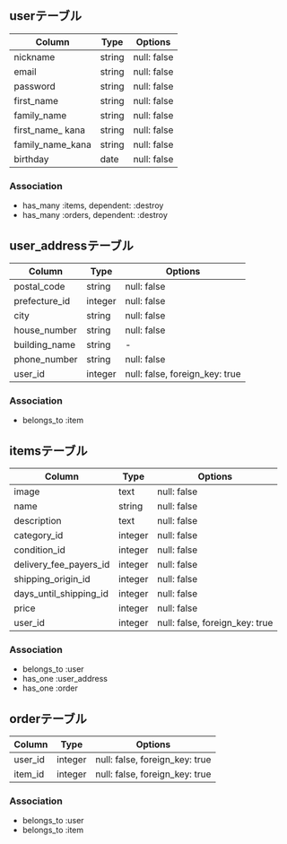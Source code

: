 ## userテーブル

|Column|Type|Options|
|------|----|-------|
|nickname|string|null: false|
|email|string|null: false|
|password|string|null: false|
|first_name|string|null: false|
|family_name|string|null: false|
|first_name_ kana|string|null: false|
|family_name_kana|string|null: false|
|birthday|date|null: false|

### Association
- has_many :items, dependent: :destroy​​
- has_many :orders, dependent: :destroy​​



## user​_addressテーブル

|Column|Type|Options|
|------|----|-------|
|postal_code|string|null: false|
|prefecture_id|integer|null: false|
|city|string|null: false|
|house_number|string|null: false|
|building_name|string|-|
|phone_number|string|null: false|
|user_id|integer|null: false, foreign_key: true|


### Association
- belongs_to :item



## itemsテーブル

|Column|Type|Options|
|------|----|-------|
|image|text|null: false|
|name|string|null: false|
|description|text|null: false|
|category_id|integer|null: false|
|condition_id|integer|null: false|
|delivery_fee_payers_id|integer|null: false|
|shipping_origin_id|integer|null: false|
|days_until_shipping_id|integer|null: false|
|price|integer|null: false|
|user_id|integer|null: false, foreign_key: true|

### Association
- belongs_to :user
- has_one :user​_address
- has_one :order


## orderテーブル

|Column|Type|Options|
|------|----|-------|
|user_id|integer|null: false, foreign_key: true|
|item_id|integer|null: false, foreign_key: true|

### Association
- belongs_to :user
- belongs_to :item